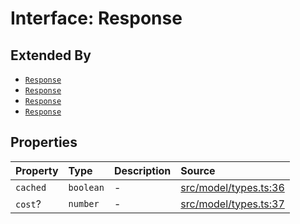 # Interface: Response

## Extended By

- [`Response`](../../Chat/interfaces/Response.md)
- [`Response`](../../Completion/interfaces/Response.md)
- [`Response`](../../Embedding/interfaces/Response.md)
- [`Response`](../../SparseVector/interfaces/Response.md)

## Properties

| Property | Type | Description | Source |
| :------ | :------ | :------ | :------ |
| `cached` | `boolean` | - | [src/model/types.ts:36](https://github.com/dexaai/llm-tools/blob/0d08c9c/src/model/types.ts#L36) |
| `cost`? | `number` | - | [src/model/types.ts:37](https://github.com/dexaai/llm-tools/blob/0d08c9c/src/model/types.ts#L37) |
